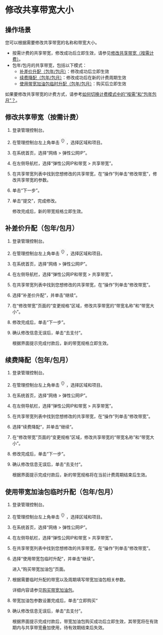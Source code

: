 # 修改共享带宽大小<a name="bandwidth_0006"></a>

## 操作场景<a name="zh-cn_topic_0118498940_section15598193716333"></a>

您可以根据需要修改共享带宽的名称和带宽大小。

-   按需计费的共享带宽，修改成功后立即生效，请参见[修改共享带宽（按需计费）](#zh-cn_topic_0118498940_section67201052194510)。
-   包年/包月的共享带宽，包括以下模式：
    -   [补差价升配（包年/包月）](#zh-cn_topic_0118498940_section1511155213514)：修改成功后立即生效
    -   [续费降配（包年/包月）](#zh-cn_topic_0118498940_section16487104713710)：修改成功后在新的计费周期生效
    -   [使用带宽加油包临时升配（包年/包月）](#zh-cn_topic_0118498940_section15661410789)：购买后立即生效


如果要修改共享带宽的计费方式，请参考[如何切换计费模式中的“按需”和“包年包月”？](https://support.huaweicloud.com/vpc_faq/vpc_faq_0078.html)。

## 修改共享带宽（按需计费）<a name="zh-cn_topic_0118498940_section67201052194510"></a>

1.  登录管理控制台。

1.  在管理控制台左上角单击![](figures/icon-region.png)，选择区域和项目。
2.  在系统首页，选择“网络 \> 弹性公网IP”。
3.  在左侧导航栏，选择“弹性公网IP和带宽 \> 共享带宽”。
4.  在共享带宽列表中找到您想修改的共享带宽，在“操作”列单击“修改带宽”，修改共享带宽的参数。
5.  单击“下一步”。
6.  单击“提交”，完成修改。

    修改完成后，新的带宽规格立即生效。


## 补差价升配（包年/包月）<a name="zh-cn_topic_0118498940_section1511155213514"></a>

1.  登录管理控制台。

1.  在管理控制台左上角单击![](figures/icon-region.png)，选择区域和项目。
2.  在系统首页，选择“网络 \> 弹性公网IP”。
3.  在左侧导航栏，选择“弹性公网IP和带宽 \> 共享带宽”。
4.  在共享带宽列表中找到您想修改的共享带宽，在“操作”列单击“修改带宽”。
5.  选择“补差价升配”，并单击“继续“。
6.  在“修改带宽”页面的“变更规格”区域，修改共享带宽的“带宽名称”和“带宽大小”。
7.  修改完成后，单击“下一步”。
8.  确认修改信息无误后，单击“去支付“。

    根据界面提示完成付款后，新的带宽规格立即生效。


## 续费降配（包年/包月）<a name="zh-cn_topic_0118498940_section16487104713710"></a>

1.  登录管理控制台。

1.  在管理控制台左上角单击![](figures/icon-region.png)，选择区域和项目。
2.  在系统首页，选择“网络 \> 弹性公网IP”。
3.  在左侧导航栏，选择“弹性公网IP和带宽 \> 共享带宽”。
4.  在共享带宽列表中找到您想修改的共享带宽，在“操作”列单击“修改带宽”。
5.  选择“续费降配“，并单击“继续“。
6.  在“修改带宽”页面的“变更规格”区域，修改共享带宽的“带宽名称”和“带宽大小”。
7.  修改完成后，单击“下一步”。
8.  确认修改信息无误后，单击“去支付“。

    根据界面提示完成付款后，新的带宽规格将在当前计费周期结束后生效。


## 使用带宽加油包临时升配（包年/包月）<a name="zh-cn_topic_0118498940_section15661410789"></a>

1.  登录管理控制台。

1.  在管理控制台左上角单击![](figures/icon-region.png)，选择区域和项目。
2.  在系统首页，选择“网络 \> 弹性公网IP”。
3.  在左侧导航栏，选择“弹性公网IP和带宽 \> 共享带宽”。
4.  在共享带宽列表中找到您想修改的共享带宽，在“操作”列单击“修改带宽”。
5.  选择“使用带宽包临时升配“，并单击“继续“。

    进入“购买带宽加油包”页面。

6.  根据需要临时升配的带宽以及周期填写带宽加油包相关参数。

    详细内容请参见[购买带宽加油包](购买带宽加油包.md#bandwidthpk_0003)。

7.  带宽加油包参数设置完成后，单击“立即购买“
8.  确认修改信息无误后，单击“去支付“。

    根据界面提示完成付款后，带宽加油包购买成功后立即生效，其带宽将在有效期内与共享带宽叠加使用，待有效期结束后失效。


